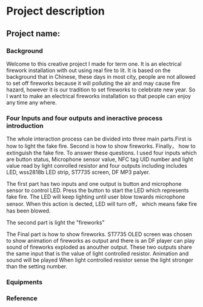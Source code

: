 # Project description
## Project name:
### Background 
Welcome to this creative project I made for term one. It is an electrical firework installation with out using real fire to lit.
It is based on the background that in Chinese, these days in most city, people are not allowed to set off fireworks because it will polluting the air and may cause fire hazard, however it is our tradition to set fireworks to celebrate new year. So I want to make an electrical fireworks installation so that people can enjoy any time any where.
### Four Inputs and four outputs and ineractive process introduction
The whole interaction process can be divided into three main parts.First is how to light the fake fire. Second is how to show fireworks. Finally， how to extinguish the fake fire. To answer these questions. I used four inputs which are button status, Microphone sensor value, NFC tag UID number and light value read by light conrolled resistor and four outputs including includes LED, wss2818b LED strip, ST7735 screen, DF MP3 palyer. 

The first part has two inputs and one output is button and microphone sensor to control LED. Press the button to start the LED which represents fake fire. The LED will keep lighting until user blow towards microphone sensor. When this action is dected, LED will turn off， which means fake fire has been blowed.

The second part is light the "fireworks"

The Final part is how to show fireworks. ST7735 OLED screen was chosen to show animation of fireworks as output and there is an DF player can play sound of fireworks exploded as anouther output. These two outputs share the same input that is the value of light controlled resistor. Animation and sound will be played When light controlled resistor sense the light stronger than the setting number.

### Equipments


### Reference
